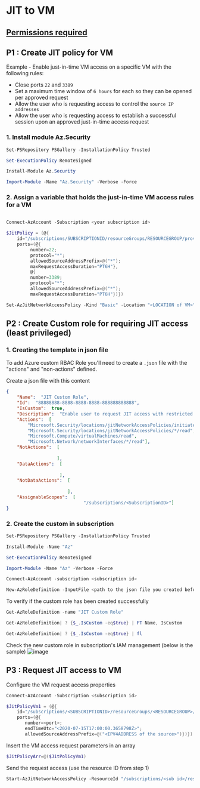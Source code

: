 # JIT to VM
## [Permissions required](https://learn.microsoft.com/en-us/azure/defender-for-cloud/just-in-time-access-overview?tabs=defender-for-container-arch-aks#faq---just-in-time-virtual-machine-access)



## P1 : Create JIT policy for VM
Example - Enable just-in-time VM access on a specific VM with the following rules:
* Close ports `22` and `3389`
* Set a maximum time window of `6 hours` for each so they can be opened per approved request
* Allow the user who is requesting access to control the `source IP addresses`
* Allow the user who is requesting access to establish a successful session upon an approved just-in-time access request

### 1. Install module Az.Security
```powershell
Set-PSRepository PSGallery -InstallationPolicy Trusted

Set-ExecutionPolicy RemoteSigned

Install-Module Az.Security

Import-Module -Name "Az.Security" -Verbose -Force
```

### 2. Assign a variable that holds the just-in-time VM access rules for a VM
```powershell

Connect-AzAccount -Subscription <your subscription id>

$JitPolicy = (@{
    id="/subscriptions/SUBSCRIPTIONID/resourceGroups/RESOURCEGROUP/providers/Microsoft.Compute/virtualMachines/VMNAME";
    ports=(@{
         number=22;
         protocol="*";
         allowedSourceAddressPrefix=@("*");
         maxRequestAccessDuration="PT6H"},
         @{
         number=3389;
         protocol="*";
         allowedSourceAddressPrefix=@("*");
         maxRequestAccessDuration="PT6H"})})

Set-AzJitNetworkAccessPolicy -Kind "Basic" -Location "<LOCATION of VM>" -Name "<name of VM>" -ResourceGroupName "<RESOURCEGROUP>" -VirtualMachine $JitPolicyArr
```

## P2 : Create Custom role for requiring JIT access (least privileged)
### 1. Creating the template in json file
To add Azure custom RBAC Role you'll need to create a `.json` file with the "actions" and "non-actions" defined.

Create a json file with this content
```json
{
    "Name":  "JIT Custom Role",
    "Id":  "88888888-8888-8888-8888-888888888888",
    "IsCustom":  true,
    "Description":  "Enable user to request JIT access with restricted privileges",
    "Actions":  [
        "Microsoft.Security/locations/jitNetworkAccessPolicies/initiate/action",
        "Microsoft.Security/locations/jitNetworkAccessPolicies/*/read",
        "Microsoft.Compute/virtualMachines/read",
        "Microsoft.Network/networkInterfaces/*/read"],
    "NotActions":  [
  
                   ],
    "DataActions":  [
  
                    ],
    "NotDataActions":  [
  
                       ],
    "AssignableScopes":  [
                             "/subscriptions/<SubscriptionID>"]
}
```

### 2. Create the custom in subscription
```powershell
Set-PSRepository PSGallery -InstallationPolicy Trusted

Install-Module -Name "Az"

Set-ExecutionPolicy RemoteSigned

Import-Module -Name "Az" -Verbose -Force

Connect-AzAccount -subscription <subscription id>

New-AzRoleDefinition -InputFile <path to the json file you created before>
```

To verify if the custom role has been created successfully
```powershell
Get-AzRoleDefinition -name "JIT Custom Role"

Get-AzRoleDefinition| ? {$_.IsCustom -eq$true} | FT Name, IsCustom

Get-AzRoleDefinition| ? {$_.IsCustom -eq$true} | fl
```

Check the new custom role in subscription's IAM management (below is the sample)
![image](https://user-images.githubusercontent.com/96930989/212226060-93f41f7f-baed-49c3-957f-2d8a96a98616.png)

## P3 : Request JIT access to VM
Configure the VM request access properties
```powershell
Connect-AzAccount -Subscription <subscription id>

$JitPolicyVm1 = (@{
    id="/subscriptions/<SUBSCRIPTIONID>/resourceGroups/<RESOURCEGROUP>/providers/Microsoft.Compute/virtualMachines/<VMNAME>";
    ports=(@{
       number=<port>;
       endTimeUtc="<2020-07-15T17:00:00.3658798Z>";
       allowedSourceAddressPrefix=@("<IPV4ADDRESS of the source>")})})       
```

Insert the VM access request parameters in an array
```powershell
$JitPolicyArr=@($JitPolicyVm1)
```

Send the request access (use the resource ID from step 1)

```powershell
Start-AzJitNetworkAccessPolicy -ResourceId "/subscriptions/<sub id>/resourceGroups/<RG name>/providers/Microsoft.Security/locations/<location of VM>/jitNetworkAccessPolicies/default" -VirtualMachine $JitPolicyArr
```
